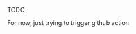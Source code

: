 TODO

For now, just trying to trigger github action

<!-- ADDING COMMENT TO TRIGGER ACTIONS WORKFLOW -->
<!-- ADDING COMMENT TO TRIGGER ACTIONS WORKFLOW -->